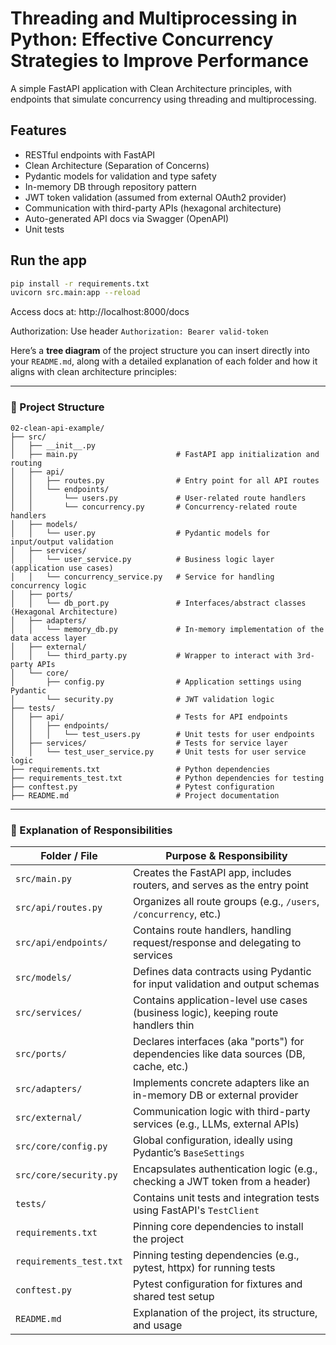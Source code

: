 # Threading and Multiprocessing in Python: Effective Concurrency Strategies to Improve Performance

A simple FastAPI application with Clean Architecture principles, with endpoints that simulate concurrency using threading and multiprocessing.

## Features

- RESTful endpoints with FastAPI
- Clean Architecture (Separation of Concerns)
- Pydantic models for validation and type safety
- In-memory DB through repository pattern
- JWT token validation (assumed from external OAuth2 provider)
- Communication with third-party APIs (hexagonal architecture)
- Auto-generated API docs via Swagger (OpenAPI)
- Unit tests

## Run the app

```bash
pip install -r requirements.txt
uvicorn src.main:app --reload
```

Access docs at: http://localhost:8000/docs

Authorization: Use header `Authorization: Bearer valid-token`


Here’s a **tree diagram** of the project structure you can insert directly into your `README.md`, along with a detailed explanation of each folder and how it aligns with clean architecture principles:

---

### 📁 Project Structure

```
02-clean-api-example/
├── src/
│   ├── __init__.py
│   ├── main.py                      # FastAPI app initialization and routing
│   ├── api/                         
│   │   ├── routes.py                # Entry point for all API routes
│   │   └── endpoints/               
│   │       └── users.py             # User-related route handlers
│   │       └── concurrency.py       # Concurrency-related route handlers
│   ├── models/                      
│   │   └── user.py                  # Pydantic models for input/output validation
│   ├── services/                    
│   │   └── user_service.py          # Business logic layer (application use cases)
│   │   └── concurrency_service.py   # Service for handling concurrency logic
│   ├── ports/                       
│   │   └── db_port.py               # Interfaces/abstract classes (Hexagonal Architecture)
│   ├── adapters/                    
│   │   └── memory_db.py             # In-memory implementation of the data access layer
│   ├── external/                    
│   │   └── third_party.py           # Wrapper to interact with 3rd-party APIs
│   └── core/                        
│       ├── config.py                # Application settings using Pydantic
│       └── security.py              # JWT validation logic
├── tests/                           
│   ├── api/                         # Tests for API endpoints
│   │   ├── endpoints/               
│   │   │   └── test_users.py        # Unit tests for user endpoints
│   ├── services/                    # Tests for service layer
│   │   └── test_user_service.py     # Unit tests for user service logic
├── requirements.txt                 # Python dependencies
├── requirements_test.txt            # Python dependencies for testing
├── conftest.py                      # Pytest configuration
├── README.md                        # Project documentation
```

---

### 🧱 Explanation of Responsibilities

| Folder / File           | Purpose & Responsibility                                                               |
|-------------------------|----------------------------------------------------------------------------------------|
| `src/main.py`           | Creates the FastAPI app, includes routers, and serves as the entry point               |
| `src/api/routes.py`     | Organizes all route groups (e.g., `/users`, `/concurrency`, etc.)                      |
| `src/api/endpoints/`    | Contains route handlers, handling request/response and delegating to services          |
| `src/models/`           | Defines data contracts using Pydantic for input validation and output schemas          |
| `src/services/`         | Contains application-level use cases (business logic), keeping route handlers thin     |
| `src/ports/`            | Declares interfaces (aka "ports") for dependencies like data sources (DB, cache, etc.) |
| `src/adapters/`         | Implements concrete adapters like an in-memory DB or external provider                 |
| `src/external/`         | Communication logic with third-party services (e.g., LLMs, external APIs)              |
| `src/core/config.py`    | Global configuration, ideally using Pydantic’s `BaseSettings`                          |
| `src/core/security.py`  | Encapsulates authentication logic (e.g., checking a JWT token from a header)           |
| `tests/`                | Contains unit tests and integration tests using FastAPI's `TestClient`                 |
| `requirements.txt`      | Pinning core dependencies to install the project                                       |
| `requirements_test.txt` | Pinning testing dependencies (e.g., pytest, httpx) for running tests                   |
| `conftest.py`           | Pytest configuration for fixtures and shared test setup                                |
| `README.md`             | Explanation of the project, its structure, and usage                                   |
